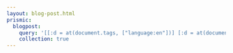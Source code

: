 ```yaml
---
layout: blog-post.html
prismic:
  blogpost:
    query: '[[:d = at(document.tags, ["language:en"])] [:d = at(document.type, "blog-post")]]'
    collection: true
---
```

